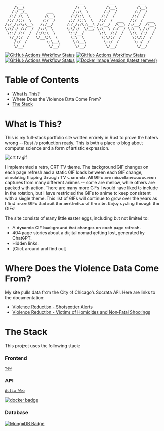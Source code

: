          ___                         ___           ___           ___
        /\__\                       /\  \         /\__\         /\__\
       /:/ _/_         ___         /::\  \       /:/  /        /:/  /
      /:/ /\  \       /\__\       /:/\:\  \     /:/  /        /:/  /
     /:/ /::\  \     /:/  /      /:/ /::\  \   /:/  /  ___   /:/  /  ___
    /:/_/:/\:\__\   /:/__/      /:/_/:/\:\__\ /:/__/  /\__\ /:/__/  /\__\
    \:\/:/ /:/  /  /::\  \      \:\/:/  \/__/ \:\  \ /:/  / \:\  \ /:/  /
     \::/ /:/  /  /:/\:\  \      \::/__/       \:\  /:/  /   \:\  /:/  /
      \/_/:/  /   \/__\:\  \      \:\  \        \:\/:/  /     \:\/:/  /
        /:/  /         \:\__\      \:\__\        \::/  /       \::/  /
        \/__/           \/__/       \/__/         \/__/         \/__/

[![GitHub Actions Workflow Status](https://img.shields.io/github/actions/workflow/status/JosephLai241/stacc/deploy.yml?logo=github%20actions&label=Deploy)](https://github.com/JosephLai241/stacc/actions/workflows/deploy.yml)
[![GitHub Actions Workflow Status](https://img.shields.io/github/actions/workflow/status/JosephLai241/stacc/rust.yml?logo=rust&logoColor=orange&label=Rust%20code%20checks)](https://github.com/JosephLai241/stacc/actions/workflows/rust.yml)
[![GitHub Actions Workflow Status](https://img.shields.io/github/actions/workflow/status/JosephLai241/stacc/prettier.yml?logo=prettier&label=Prettier)](https://github.com/JosephLai241/stacc/actions/workflows/prettier.yml)
[![Docker Image Version (latest semver)](https://img.shields.io/docker/v/jlai241/stacc-api?logo=docker&label=Docker%20version)](https://hub.docker.com/repository/docker/jlai241/stacc-api/general)

# Table of Contents

- [What Is This?](#what-is-this)
- [Where Does the Violence Data Come From?](#where-does-the-violence-data-come-from)
- [The Stack](#the-stack)

# What Is This?

This is my full-stack portfolio site written entirely in Rust to prove the haters wrong -- Rust _is_ production ready. This is both a place to blog about computer science and a form of artistic expression.

![crt tv gif][crt tv gif]

I implemented a retro, CRT TV theme. The background GIF changes on each page refresh and a static GIF loads between each GIF change, simulating flipping through TV channels. All GIFs are miscellaneous screen captures from many different animes -- some are mellow, while others are packed with action. There are many more GIFs I would have liked to include in the rotation, but I have restricted the GIFs to anime to keep consistent with a single theme. This list of GIFs will continue to grow over the years as I find more GIFs that suit the aesthetics of the site. Enjoy cycling through the GIFs!

The site consists of many little easter eggs, including but not limited to:

- A dynamic GIF background that changes on each page refresh.
- 404 page stories about a digital nomad getting lost, generated by ChatGPT.
- Hidden links.
- [Click around and find out]

# Where Does the Violence Data Come From?

My site pulls data from the City of Chicago's Socrata API. Here are links to the documentation:

- [Violence Reduction - Shotspotter Alerts][violence reduction - shotspotter alerts]
- [Violence Reduction - Victims of Homicides and Non-Fatal Shootings][violence reduction - victims of homicides and non-fatal shootings]

# The Stack

This project uses the following stack:

### Frontend

[`Yew`][yew]

### API

[`Actix Web`][actix web]

[![docker badge](https://img.shields.io/badge/docker-2ca5e0?style=for-the-badge&logo=docker&logocolor=white)][docker]

### Database

[![MongoDB Badge](https://img.shields.io/badge/MongoDB-4EA94B?style=for-the-badge&logo=mongodb&logoColor=white)][mongodb]

[actix web]: https://actix.rs/
[crt tv gif]: https://i.imgur.com/8F4N34p.gif
[docker]: https://www.docker.com/
[mongodb]: https://www.mongodb.com/
[violence reduction - shotspotter alerts]: https://dev.socrata.com/foundry/data.cityofchicago.org/3h7q-7mdb
[violence reduction - victims of homicides and non-fatal shootings]: https://dev.socrata.com/foundry/data.cityofchicago.org/gumc-mgzr
[yew]: https://yew.rs/
